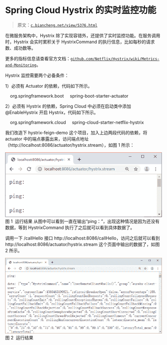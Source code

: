 # Spring Cloud Hystrix 的实时监控功能

> 原文：[`c.biancheng.net/view/5376.html`](http://c.biancheng.net/view/5376.html)

在微服务架构中，Hystrix 除了实现容错外，还提供了实时监控功能。在服务调用时，Hystrix 会实时累积关于 HystrixCommand 的执行信息，比如每秒的请求数、成功数等。

更多的指标信息请查看官方文档：[`github.com/Netflix/Hystrix/wiki/Metrics-and-Monitoring`](https://github.com/Netflix/Hystrix/wiki/Metrics-and-Monitoring)。

Hystrix 监控需要两个必备条件：

1）必须有 Actuator 的依赖，代码如下所示。

<dependency>
    <groupId>org.springframework.boot</groupId>
    <artifactId>spring-boot-starter-actuator</artifactId>
</dependency>

2）必须有 Hystrix 的依赖，Spring Cloud 中必须在启动类中添加 @EnableHystrix 开启 Hystrix，代码如下所示。

<dependency>
    <groupId>org.springframework.cloud</groupId>
    <artifactId>spring-cloud-starter-netflix-hystrix</artifactId>
</dependency>

我们改造下 hystrix-feign-demo 这个项目，加入上边两段代码的依赖，将 actuator 中的端点暴露出来，访问端点地址（http://localhost:8086/actuator/hystrix.stream），如图 1 所示：

![运行结果](img/b11a4df3c0c505edb278c940889d6ba7.png)
图 1  运行结果
从图中可以看到一直在输出“ping：”，出现这种情况是因为还没有数据，等到 HystrixCommand 执行了之后就可以看到具体数据了。

调用一下 /callHello 接口 http://localhost:8086/callHello，访问之后就可以看到 http://localhost:8086/actuator/hystrix.stream 这个页面中输出的数据了，如图 2 所示。

![运行结果](img/a32e7f0266db70d9a8bafea7cb5cd2c7.png)
图 2  运行结果